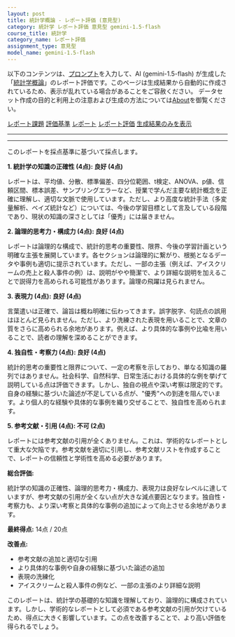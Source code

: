 ```yaml
---
layout: post
title: 統計学概論 - レポート評価 (意見型)
category: 統計学 レポート評価 意見型 gemini-1.5-flash
course_title: 統計学
category_name: レポート評価
assignment_type: 意見型
model_name: gemini-1.5-flash
---
```


以下のコンテンツは、[プロンプト](https://github.com/takedatoshiyuki/synthetic_assignments/tree/main/generated/統計学/gemini-1.5-flash/prompt_レポート評価-意見型.md)を入力して、AI (gemini-1.5-flash) が生成した「[統計学概論](/contents/統計学/)」のレポート評価です。このページは生成結果から自動的に作成されているため、表示が乱れている場合があることをご容赦ください。
データセット作成の目的と利用上の注意および生成の方法については[About](/About)を御覧ください。

[レポート課題](../レポート課題-意見型)
[評価基準](../評価基準-意見型)
[レポート](../レポート-意見型)
[レポート評価](../レポート評価-意見型)
[生成結果のみを表示](https://github.com/takedatoshiyuki/synthetic_assignments/tree/main/generated/統計学/gemini-1.5-flash/レポート評価-意見型.md)
  

***
***
  
このレポートを採点基準に基づいて採点します。

**1. 統計学の知識の正確性 (4点): 良好 (4点)**

レポートは、平均値、分散、標準偏差、四分位範囲、t検定、ANOVA、p値、信頼区間、標本誤差、サンプリングエラーなど、授業で学んだ主要な統計概念を正確に理解し、適切な文脈で使用しています。ただし、より高度な統計手法（多変量解析、ベイズ統計など）については、今後の学習目標として言及している段階であり、現状の知識の深さとしては「優秀」には届きません。


**2. 論理的思考力・構成力 (4点): 良好 (4点)**

レポートは論理的な構成で、統計的思考の重要性、限界、今後の学習計画という明確な主張を展開しています。各セクションは論理的に繋がり、根拠となるデータや事例も適切に提示されています。ただし、一部の主張（例えば、アイスクリームの売上と殺人事件の例）は、説明がやや簡潔で、より詳細な説明を加えることで説得力を高められる可能性があります。論理の飛躍は見られません。


**3. 表現力 (4点): 良好 (4点)**

言葉遣いは正確で、論旨は概ね明確に伝わってきます。誤字脱字、句読点の誤用はほとんど見られません。ただし、より洗練された表現を用いることで、文章の質をさらに高められる余地があります。例えば、より具体的な事例や比喩を用いることで、読者の理解を深めることができます。


**4. 独自性・考察力 (4点): 良好 (4点)**

統計的思考の重要性と限界について、一定の考察を示しており、単なる知識の羅列ではありません。社会科学、自然科学、日常生活における具体的な例を挙げて説明している点は評価できます。しかし、独自の視点や深い考察は限定的です。自身の経験に基づいた論述が不足している点が、"優秀"への到達を阻んでいます。より個人的な経験や具体的な事例を織り交ぜることで、独自性を高められます。


**5. 参考文献・引用 (4点): 不可 (2点)**

レポートには参考文献の引用が全くありません。これは、学術的なレポートとして重大な欠陥です。参考文献を適切に引用し、参考文献リストを作成することで、レポートの信頼性と学術性を高める必要があります。


**総合評価:**

統計学の知識の正確性、論理的思考力・構成力、表現力は良好なレベルに達していますが、参考文献の引用が全くない点が大きな減点要因となります。独自性・考察力も、より深い考察と具体的な事例の追加によって向上させる余地があります。

**最終得点:** 14点 / 20点


**改善点:**

* 参考文献の追加と適切な引用
* より具体的な事例や自身の経験に基づいた論述の追加
* 表現の洗練化
* アイスクリームと殺人事件の例など、一部の主張のより詳細な説明


このレポートは、統計学の基礎的な知識を理解しており、論理的に構成されています。しかし、学術的なレポートとして必須である参考文献の引用が欠けているため、得点に大きく影響しています。この点を改善することで、より高い評価を得られるでしょう。

